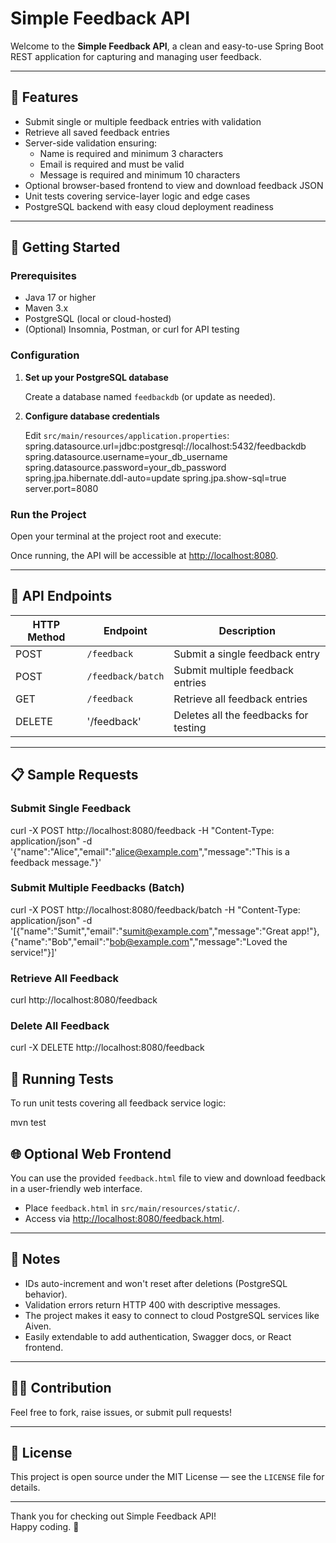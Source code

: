 # Simple Feedback API

Welcome to the **Simple Feedback API**, a clean and easy-to-use Spring Boot REST application for capturing and managing user feedback.

---

## 🌟 Features

- Submit single or multiple feedback entries with validation
- Retrieve all saved feedback entries
- Server-side validation ensuring:
  - Name is required and minimum 3 characters
  - Email is required and must be valid
  - Message is required and minimum 10 characters
- Optional browser-based frontend to view and download feedback JSON
- Unit tests covering service-layer logic and edge cases
- PostgreSQL backend with easy cloud deployment readiness

---

## 🚀 Getting Started

### Prerequisites

- Java 17 or higher
- Maven 3.x
- PostgreSQL (local or cloud-hosted)
- (Optional) Insomnia, Postman, or curl for API testing

### Configuration

1. **Set up your PostgreSQL database**

   Create a database named `feedbackdb` (or update as needed).

2. **Configure database credentials**

   Edit `src/main/resources/application.properties`:
   spring.datasource.url=jdbc:postgresql://localhost:5432/feedbackdb
  spring.datasource.username=your_db_username
  spring.datasource.password=your_db_password
  spring.jpa.hibernate.ddl-auto=update
  spring.jpa.show-sql=true
  server.port=8080

### Run the Project

Open your terminal at the project root and execute:


Once running, the API will be accessible at [http://localhost:8080](http://localhost:8080).

---

## 📡 API Endpoints

| HTTP Method | Endpoint           | Description                          |
|-------------|--------------------|------------------------------------|
| POST        | `/feedback`        | Submit a single feedback entry     |
| POST        | `/feedback/batch`  | Submit multiple feedback entries   |
| GET         | `/feedback`        | Retrieve all feedback entries       |
| DELETE      | '/feedback'        | Deletes all the feedbacks for testing |


---

## 📋 Sample Requests

### Submit Single Feedback

curl -X POST http://localhost:8080/feedback
-H "Content-Type: application/json"
-d '{"name":"Alice","email":"alice@example.com","message":"This is a feedback message."}'


### Submit Multiple Feedbacks (Batch)

curl -X POST http://localhost:8080/feedback/batch
-H "Content-Type: application/json"
-d '[{"name":"Sumit","email":"sumit@example.com","message":"Great app!"},{"name":"Bob","email":"bob@example.com","message":"Loved the service!"}]'


### Retrieve All Feedback

curl http://localhost:8080/feedback


### Delete All Feedback

curl -X DELETE http://localhost:8080/feedback


## 🧪 Running Tests

To run unit tests covering all feedback service logic:

mvn test


## 🌐 Optional Web Frontend

You can use the provided `feedback.html` file to view and download feedback in a user-friendly web interface.

- Place `feedback.html` in `src/main/resources/static/`.
- Access via [http://localhost:8080/feedback.html](http://localhost:8080/feedback.html).

---

## 🔧 Notes

- IDs auto-increment and won't reset after deletions (PostgreSQL behavior).
- Validation errors return HTTP 400 with descriptive messages.
- The project makes it easy to connect to cloud PostgreSQL services like Aiven.
- Easily extendable to add authentication, Swagger docs, or React frontend.

---

## 👨‍💻 Contribution

Feel free to fork, raise issues, or submit pull requests!

---

## 📜 License

This project is open source under the MIT License — see the `LICENSE` file for details.

---

Thank you for checking out Simple Feedback API!  
Happy coding. 🚀
